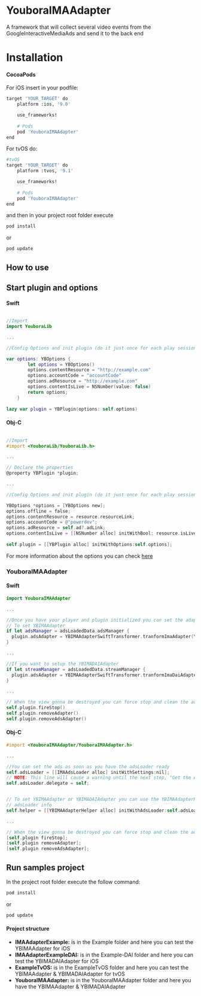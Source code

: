 # YouboraIMAAdapter

A framework that will collect several video events from the GoogleInteractiveMediaAds and send it to the back end

# Installation

#### CocoaPods

For iOS insert in your podfile: 

```bash
target 'YOUR_TARGET' do
    platform :ios, '9.0'

    use_frameworks!
    
    # Pods 
    pod 'YouboraIMAAdapter'
end
```
For tvOS do: 
```bash
#tvOS
target 'YOUR_TARGET' do
    platform :tvos, '9.1'

    use_frameworks!
    
    # Pods 
    pod 'YouboraIMAAdapter'
end
```

and then in your project root folder execute 

```bash
pod install
```

or 

```bash
pod update
```

## How to use

## Start plugin and options

#### Swift

```swift

//Import
import YouboraLib

...

//Config Options and init plugin (do it just once for each play session)

var options: YBOptions {
        let options = YBOptions()
        options.contentResource = "http://example.com"
        options.accountCode = "accountCode"
        options.adResource = "http://example.com"
        options.contentIsLive = NSNumber(value: false)
        return options;
    }
    
lazy var plugin = YBPlugin(options: self.options)
```

#### Obj-C

```objectivec

//Import
#import <YouboraLib/YouboraLib.h>

...

// Declare the properties
@property YBPlugin *plugin;

...

//Config Options and init plugin (do it just once for each play session)

YBOptions *options = [YBOptions new];
options.offline = false;
options.contentResource = resource.resourceLink;
options.accountCode = @"powerdev";
options.adResource = self.ad?.adLink;
options.contentIsLive = [[NSNumber alloc] initWithBool: resource.isLive];
        
self.plugin = [[YBPlugin alloc] initWithOptions:self.options];
```

For more information about the options you can check [here](http://developer.nicepeopleatwork.com/apidocs/ios6/Classes/YBOptions.html)

### YouboraIMAAdapter

#### Swift

```swift
import YouboraIMAAdapter

...

//Once you have your player and plugin initialized you can set the adapter
// To set YBIMAAdapter
if let adsManager = adsLoadedData.adsManager {
  plugin.adsAdapter = YBIMAAdapterSwiftTransformer.tranformImaAdapter(YBIMAAdapter(player: adsManager))
}

...

//If you want to setup the YBIMADAIAdapter
if let streamManager = adsLoadedData.streamManager {
  plugin.adsAdapter = YBIMAAdapterSwiftTransformer.tranformImaDaiAdapter(YBIMADAIAdapter(player: streamManager))
}

...

// When the view gonna be destroyed you can force stop and clean the adapters in order to make sure you avoid retain cycles  
self.plugin.fireStop()
self.plugin.removeAdapter()
self.plugin.removeAdsAdapter()
```

#### Obj-C

```objectivec
#import <YouboraIMAAdapter/YouboraIMAAdapter.h>

...

//You can set the ads as soon as you have the adsLoader ready
self.adsLoader = [[IMAAdsLoader alloc] initWithSettings:nil];
// NOTE: This line will cause a warning until the next step, "Get the Ads Manager".
self.adsLoader.delegate = self;


// To set YBIMAAdapter or YBIMADAIAdapter you can use the YBIMAAdapterHelper class. This one will distinguish which should be seted based on
// adsLoader info 
self.helper = [[YBIMAAdapterHelper alloc] initWithAdsLoader:self.adsLoader andPlugin:self.plugin];

...

// When the view gonna be destroyed you can force stop and clean the adapters in order to make sure you avoid retain cycles  
[self.plugin fireStop];
[self.plugin removeAdapter];
[self.plugin removeAdsAdapter];
```

## Run samples project
In the project root folder execute the follow command:
```bash
pod install
```

or 

```bash
pod update
```

#### Project structure
* **IMAAdapterExample:** is in the Example folder and here you can test the YBIMAAdapter for iOS
* **IMAAdapterExampleDAI:** is in the Example-DAI folder and here you can test the YBIMADAIAdapter for iOS
* **ExampleTvOS:** is in the ExampleTvOS folder and here you can test the YBIMAAdapter & YBIMADAIAdapter for tvOS
* **YouboraIMAAdapter:** is in the YouboraIMAAdapter folder and here you have the YBIMAAdapter & YBIMADAIAdapter